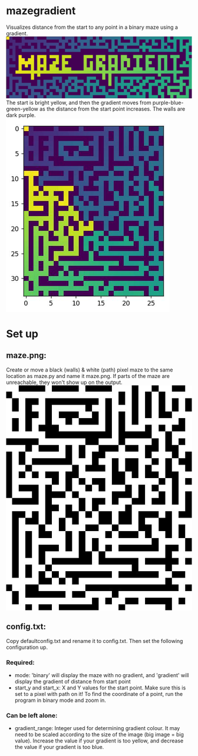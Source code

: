 # mazegradient
 Visualizes distance from the start to any point in a binary maze using a gradient.
 ![Maze Gradient title](example_images/title.png)
 The start is bright yellow, and then the gradient moves from purple-blue-green-yellow as the distance from the start point increases. The walls are dark purple.
 ![Example of output gradient maze](example_images/gradient_rect.JPG)

# Set up
 ## maze.png: 
 Create or move a black (walls) & white (path) pixel maze to the same location as maze.py and name it maze.png.
 If parts of the maze are unreachable, they won't show up on the output.
 ![Example of maze input](example_images/original_rect.JPG)

 ## config.txt:
 Copy defaultconfig.txt and rename it to config.txt. Then set the following configuration up.
 ### Required:
 - mode: 'binary' will display the maze with no gradient, and 'gradient' will display the gradient of distance from start point
 - start_y and start_x: X and Y values for the start point. Make sure this is set to a pixel with path on it! To find the coordinate of a point, run the program in binary mode and zoom in.
 ### Can be left alone:
 - gradient_range: Integer used for determining gradient colour. It may need to be scaled according to the size of the image (big image = big value). Increase the value if your gradient is too yellow, and decrease the value if your gradient is too blue.
